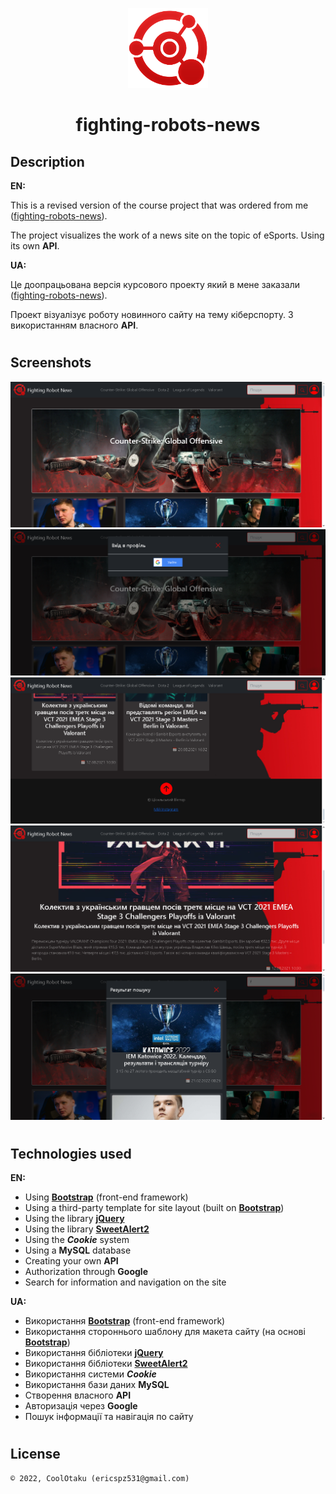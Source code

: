 <p align="center"><img width="128" height="128" src="public/assets/img/logo.png"/></p>
<h1 align="center">fighting-robots-news</h1>

## Description
<b>EN:</b>

This is a revised version of the course project that was ordered from me ([fighting-robots-news](https://github.com/CoolOtaku/fighting-robots-news)).

The project visualizes the work of a news site on the topic of eSports. Using its own **API**.

<b>UA:</b>

Це доопрацьована версія курсового проекту який в мене заказали ([fighting-robots-news](https://github.com/CoolOtaku/fighting-robots-news)).

Проект візуалізує роботу новинного сайту на тему кіберспорту. З використанням власного **API**.

#
## Screenshots
<p>
  <img src="screens/1.png" height="20%"/>
  <img src="screens/2.png" height="20%"/>
  <img src="screens/3.png" height="20%"/>
  <img src="screens/4.png" height="20%"/>
  <img src="screens/5.png" height="20%"/>
</p>

#
## Technologies used
<b>EN:</b>
- Using [**Bootstrap**](https://getbootstrap.com) (front-end framework)
- Using a third-party template for site layout (built on [**Bootstrap**](https://getbootstrap.com))
- Using the library [**jQuery**](https://jquery.com)
- Using the library [**SweetAlert2**](https://sweetalert2.github.io)
- Using the ***Cookie*** system
- Using a **MySQL** database
- Creating your own **API**
- Authorization through **Google**
- Search for information and navigation on the site

<b>UA:</b>
- Використання [**Bootstrap**](https://getbootstrap.com) (front-end framework)
- Використання стороннього шаблону для макета сайту (на основі [**Bootstrap**](https://getbootstrap.com))
- Використання бібліотеки [**jQuery**](https://jquery.com)
- Використання бібліотеки [**SweetAlert2**](https://sweetalert2.github.io)
- Використання системи ***Cookie***
- Використання бази даних **MySQL**
- Створення власного **API**
- Авторизація через **Google**
- Пошук інформації та навігація по сайту

#
## License
```
© 2022, CoolOtaku (ericspz531@gmail.com)
```
